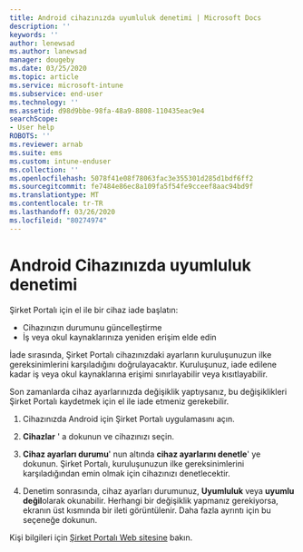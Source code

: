 ```yaml
---
title: Android cihazınızda uyumluluk denetimi | Microsoft Docs
description: ''
keywords: ''
author: lenewsad
ms.author: lanewsad
manager: dougeby
ms.date: 03/25/2020
ms.topic: article
ms.service: microsoft-intune
ms.subservice: end-user
ms.technology: ''
ms.assetid: d98d9bbe-98fa-48a9-8808-110435eac9e4
searchScope:
- User help
ROBOTS: ''
ms.reviewer: arnab
ms.suite: ems
ms.custom: intune-enduser
ms.collection: ''
ms.openlocfilehash: 5078f41e08f78063fac3e355301d285d1bdf6ff2
ms.sourcegitcommit: fe7484e86ec8a109fa5f54fe9cceef8aac94bd9f
ms.translationtype: MT
ms.contentlocale: tr-TR
ms.lasthandoff: 03/26/2020
ms.locfileid: "80274974"
---
```

# <a name="check-compliance-on-your-android-device"></a>Android Cihazınızda uyumluluk denetimi  
Şirket Portalı için el ile bir cihaz iade başlatın:

* Cihazınızın durumunu güncelleştirme 
* İş veya okul kaynaklarınıza yeniden erişim elde edin 

İade sırasında, Şirket Portalı cihazınızdaki ayarların kuruluşunuzun ilke gereksinimlerini karşıladığını doğrulayacaktır.  Kuruluşunuz, iade edilene kadar iş veya okul kaynaklarına erişimi sınırlayabilir veya kısıtlayabilir.  

Son zamanlarda cihaz ayarlarınızda değişiklik yaptıysanız, bu değişiklikleri Şirket Portalı kaydetmek için el ile iade etmeniz gerekebilir. 

1. Cihazınızda Android için Şirket Portalı uygulamasını açın.  

2. **Cihazlar** ' a dokunun ve cihazınızı seçin.  

3. **Cihaz ayarları durumu**' nun altında **cihaz ayarlarını denetle**' ye dokunun. Şirket Portalı, kuruluşunuzun ilke gereksinimlerini karşıladığından emin olmak için cihazınızı denetlecektir. 

4. Denetim sonrasında, cihaz ayarları durumunuz, **Uyumluluk** veya **uyumlu değil**olarak okunabilir. Herhangi bir değişiklik yapmanız gerekiyorsa, ekranın üst kısmında bir ileti görüntülenir. Daha fazla ayrıntı için bu seçeneğe dokunun. 

Kişi bilgileri için [Şirket Portalı Web sitesine](https://go.microsoft.com/fwlink/?linkid=2010980) bakın.  
